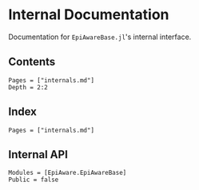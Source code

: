 # Internal Documentation

Documentation for `EpiAwareBase.jl`'s internal interface.

## Contents

```@contents
Pages = ["internals.md"]
Depth = 2:2
```

## Index

```@index
Pages = ["internals.md"]
```

## Internal API

```@autodocs
Modules = [EpiAware.EpiAwareBase]
Public = false
```
